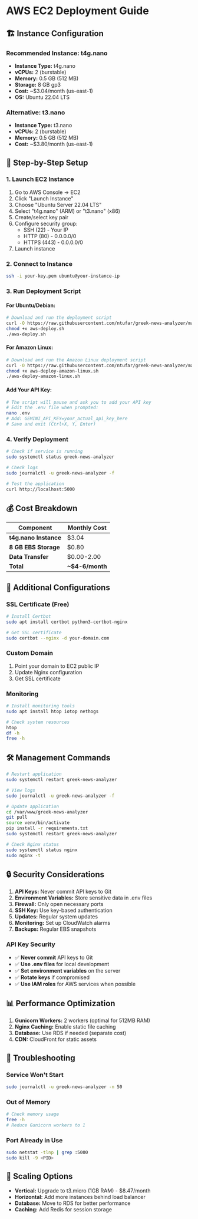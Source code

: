 # AWS EC2 Deployment Guide

## 🏗️ **Instance Configuration**

### **Recommended Instance: t4g.nano**
- **Instance Type:** t4g.nano
- **vCPUs:** 2 (burstable)
- **Memory:** 0.5 GB (512 MB)
- **Storage:** 8 GB gp3
- **Cost:** ~$3.04/month (us-east-1)
- **OS:** Ubuntu 22.04 LTS

### **Alternative: t3.nano**
- **Instance Type:** t3.nano
- **vCPUs:** 2 (burstable)
- **Memory:** 0.5 GB (512 MB)
- **Cost:** ~$3.80/month (us-east-1)

## 🚀 **Step-by-Step Setup**

### **1. Launch EC2 Instance**
1. Go to AWS Console → EC2
2. Click "Launch Instance"
3. Choose "Ubuntu Server 22.04 LTS"
4. Select "t4g.nano" (ARM) or "t3.nano" (x86)
5. Create/select key pair
6. Configure security group:
   - SSH (22) - Your IP
   - HTTP (80) - 0.0.0.0/0
   - HTTPS (443) - 0.0.0.0/0
7. Launch instance

### **2. Connect to Instance**
```bash
ssh -i your-key.pem ubuntu@your-instance-ip
```

### **3. Run Deployment Script**

#### **For Ubuntu/Debian:**
```bash
# Download and run the deployment script
curl -O https://raw.githubusercontent.com/ntufar/greek-news-analyzer/main/aws-deploy.sh
chmod +x aws-deploy.sh
./aws-deploy.sh
```

#### **For Amazon Linux:**
```bash
# Download and run the Amazon Linux deployment script
curl -O https://raw.githubusercontent.com/ntufar/greek-news-analyzer/main/aws-deploy-amazon-linux.sh
chmod +x aws-deploy-amazon-linux.sh
./aws-deploy-amazon-linux.sh
```

#### **Add Your API Key:**
```bash
# The script will pause and ask you to add your API key
# Edit the .env file when prompted:
nano .env
# Add: GEMINI_API_KEY=your_actual_api_key_here
# Save and exit (Ctrl+X, Y, Enter)
```

### **4. Verify Deployment**
```bash
# Check if service is running
sudo systemctl status greek-news-analyzer

# Check logs
sudo journalctl -u greek-news-analyzer -f

# Test the application
curl http://localhost:5000
```

## 💰 **Cost Breakdown**

| Component | Monthly Cost |
|-----------|-------------|
| **t4g.nano Instance** | $3.04 |
| **8 GB EBS Storage** | $0.80 |
| **Data Transfer** | $0.00-2.00 |
| **Total** | **~$4-6/month** |

## 🔧 **Additional Configurations**

### **SSL Certificate (Free)**
```bash
# Install Certbot
sudo apt install certbot python3-certbot-nginx

# Get SSL certificate
sudo certbot --nginx -d your-domain.com
```

### **Custom Domain**
1. Point your domain to EC2 public IP
2. Update Nginx configuration
3. Get SSL certificate

### **Monitoring**
```bash
# Install monitoring tools
sudo apt install htop iotop nethogs

# Check system resources
htop
df -h
free -h
```

## 🛠️ **Management Commands**

```bash
# Restart application
sudo systemctl restart greek-news-analyzer

# View logs
sudo journalctl -u greek-news-analyzer -f

# Update application
cd /var/www/greek-news-analyzer
git pull
source venv/bin/activate
pip install -r requirements.txt
sudo systemctl restart greek-news-analyzer

# Check Nginx status
sudo systemctl status nginx
sudo nginx -t
```

## 🔒 **Security Considerations**

1. **API Keys:** Never commit API keys to Git
2. **Environment Variables:** Store sensitive data in .env files
3. **Firewall:** Only open necessary ports
4. **SSH Key:** Use key-based authentication
5. **Updates:** Regular system updates
6. **Monitoring:** Set up CloudWatch alarms
7. **Backups:** Regular EBS snapshots

### **API Key Security**
- ✅ **Never commit** API keys to Git
- ✅ **Use .env files** for local development
- ✅ **Set environment variables** on the server
- ✅ **Rotate keys** if compromised
- ✅ **Use IAM roles** for AWS services when possible

## 📊 **Performance Optimization**

1. **Gunicorn Workers:** 2 workers (optimal for 512MB RAM)
2. **Nginx Caching:** Enable static file caching
3. **Database:** Use RDS if needed (separate cost)
4. **CDN:** CloudFront for static assets

## 🚨 **Troubleshooting**

### **Service Won't Start**
```bash
sudo journalctl -u greek-news-analyzer -n 50
```

### **Out of Memory**
```bash
# Check memory usage
free -h
# Reduce Gunicorn workers to 1
```

### **Port Already in Use**
```bash
sudo netstat -tlnp | grep :5000
sudo kill -9 <PID>
```

## 🔄 **Scaling Options**

- **Vertical:** Upgrade to t3.micro (1GB RAM) - $8.47/month
- **Horizontal:** Add more instances behind load balancer
- **Database:** Move to RDS for better performance
- **Caching:** Add Redis for session storage
